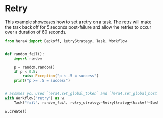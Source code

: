 # Retry

This example showcases how to set a retry on a task. The retry will make the task back off for 5 seconds
post-failure and allow the retries to occur over a duration of 60 seconds.

```python
from hera4 import Backoff, RetryStrategy, Task, Workflow


def random_fail():
    import random

    p = random.random()
    if p < 0.5:
        raise Exception("p < .5 = success")
    print("p >= .5 = success")


# assumes you used `hera4.set_global_token` and `hera4.set_global_host` so that the workflow can be submitted
with Workflow("retry") as w:
    Task("fail", random_fail, retry_strategy=RetryStrategy(backoff=Backoff(duration="5", max_duration="60")))

w.create()
```
